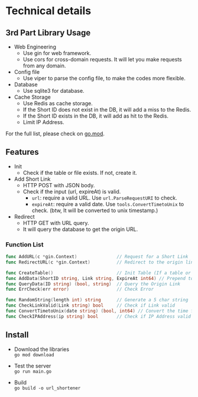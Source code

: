 # Technical details

## 3rd Part Library Usage

- Web Engineering
  - Use gin for web framework.
  - Use cors for cross-domain requests. It will let you make requests from any domain.
- Config file
  - Use viper to parse the config file, to make the codes more flexible.
- Database
  - Use sqlite3 for database.
- Cache Storage
  - Use Redis as cache storage.
  - If the Short ID does not exist in the DB, it will add a miss to the Redis.
  - If the Short ID exists in the DB, it will add as hit to the Redis.
  - Limit IP Address.

For the full list, please check on [go.mod](go.mod).

## Features

- Init
  - Check if the table or file exists. If not, create it.
- Add Short Link
  - HTTP POST with JSON body.
  - Check if the input (url, expireAt) is valid.
    - `url`: require a valid URL. Use `url.ParseRequestURI` to check.
    - `expireAt`: require a valid date. Use `tools.ConvertTimetoUnix` to check. (btw, It will be converted to unix timestamp.)
- Redirect
  - HTTP GET with URL query.
  - It will query the database to get the origin URL.

### Function List

```go
func AddURL(c *gin.Context)               // Request for a Short Link
func RedirectURL(c *gin.Context)          // Redirect to the origin link

func CreateTable()                        // Init Table (If a table or file is not found, it will create one.)
func AddData(ShortID string, Link string, ExpireAt int64) // Prepend to DB
func QueryData(ID string) (bool, string)  // Query the Origin Link
func ErrCheck(err error)                  // Check Error

func RandomString(length int) string      // Generate a 5 char string
func CheckLinkValid(Link string) bool     // Check if Link valid
func ConvertTimetoUnix(date string) (bool, int64) // Convert the time format from RFC 3339 UTC to Unix
func CheckIPAddress(ip string) bool       // Check if IP Address valid
```

## Install

- Download the libraries  
`go mod download`

- Test the server  
`go run main.go`

- Build  
`go build -o url_shortener`